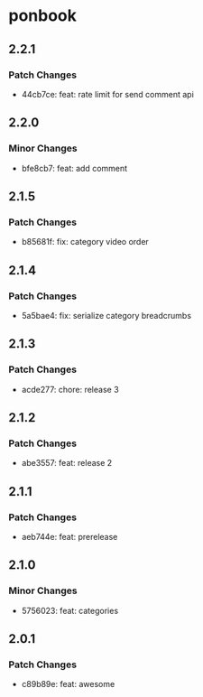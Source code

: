 # ponbook

## 2.2.1

### Patch Changes

- 44cb7ce: feat: rate limit for send comment api

## 2.2.0

### Minor Changes

- bfe8cb7: feat: add comment

## 2.1.5

### Patch Changes

- b85681f: fix: category video order

## 2.1.4

### Patch Changes

- 5a5bae4: fix: serialize category breadcrumbs

## 2.1.3

### Patch Changes

- acde277: chore: release 3

## 2.1.2

### Patch Changes

- abe3557: feat: release 2

## 2.1.1

### Patch Changes

- aeb744e: feat: prerelease

## 2.1.0

### Minor Changes

- 5756023: feat: categories

## 2.0.1

### Patch Changes

- c89b89e: feat: awesome
